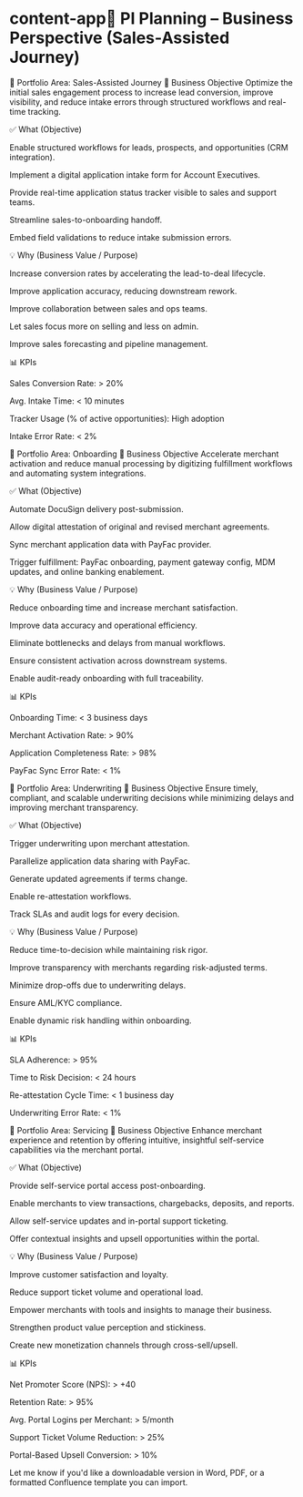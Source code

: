 # content-app🧭 PI Planning – Business Perspective (Sales-Assisted Journey)
📌 Portfolio Area: Sales-Assisted Journey
🎯 Business Objective
Optimize the initial sales engagement process to increase lead conversion, improve visibility, and reduce intake errors through structured workflows and real-time tracking.

✅ What (Objective)

Enable structured workflows for leads, prospects, and opportunities (CRM integration).

Implement a digital application intake form for Account Executives.

Provide real-time application status tracker visible to sales and support teams.

Streamline sales-to-onboarding handoff.

Embed field validations to reduce intake submission errors.

💡 Why (Business Value / Purpose)

Increase conversion rates by accelerating the lead-to-deal lifecycle.

Improve application accuracy, reducing downstream rework.

Improve collaboration between sales and ops teams.

Let sales focus more on selling and less on admin.

Improve sales forecasting and pipeline management.

📊 KPIs

Sales Conversion Rate: > 20%

Avg. Intake Time: < 10 minutes

Tracker Usage (% of active opportunities): High adoption

Intake Error Rate: < 2%

📌 Portfolio Area: Onboarding
🎯 Business Objective
Accelerate merchant activation and reduce manual processing by digitizing fulfillment workflows and automating system integrations.

✅ What (Objective)

Automate DocuSign delivery post-submission.

Allow digital attestation of original and revised merchant agreements.

Sync merchant application data with PayFac provider.

Trigger fulfillment: PayFac onboarding, payment gateway config, MDM updates, and online banking enablement.

💡 Why (Business Value / Purpose)

Reduce onboarding time and increase merchant satisfaction.

Improve data accuracy and operational efficiency.

Eliminate bottlenecks and delays from manual workflows.

Ensure consistent activation across downstream systems.

Enable audit-ready onboarding with full traceability.

📊 KPIs

Onboarding Time: < 3 business days

Merchant Activation Rate: > 90%

Application Completeness Rate: > 98%

PayFac Sync Error Rate: < 1%

📌 Portfolio Area: Underwriting
🎯 Business Objective
Ensure timely, compliant, and scalable underwriting decisions while minimizing delays and improving merchant transparency.

✅ What (Objective)

Trigger underwriting upon merchant attestation.

Parallelize application data sharing with PayFac.

Generate updated agreements if terms change.

Enable re-attestation workflows.

Track SLAs and audit logs for every decision.

💡 Why (Business Value / Purpose)

Reduce time-to-decision while maintaining risk rigor.

Improve transparency with merchants regarding risk-adjusted terms.

Minimize drop-offs due to underwriting delays.

Ensure AML/KYC compliance.

Enable dynamic risk handling within onboarding.

📊 KPIs

SLA Adherence: > 95%

Time to Risk Decision: < 24 hours

Re-attestation Cycle Time: < 1 business day

Underwriting Error Rate: < 1%

📌 Portfolio Area: Servicing
🎯 Business Objective
Enhance merchant experience and retention by offering intuitive, insightful self-service capabilities via the merchant portal.

✅ What (Objective)

Provide self-service portal access post-onboarding.

Enable merchants to view transactions, chargebacks, deposits, and reports.

Allow self-service updates and in-portal support ticketing.

Offer contextual insights and upsell opportunities within the portal.

💡 Why (Business Value / Purpose)

Improve customer satisfaction and loyalty.

Reduce support ticket volume and operational load.

Empower merchants with tools and insights to manage their business.

Strengthen product value perception and stickiness.

Create new monetization channels through cross-sell/upsell.

📊 KPIs

Net Promoter Score (NPS): > +40

Retention Rate: > 95%

Avg. Portal Logins per Merchant: > 5/month

Support Ticket Volume Reduction: > 25%

Portal-Based Upsell Conversion: > 10%

Let me know if you'd like a downloadable version in Word, PDF, or a formatted Confluence template you can import.